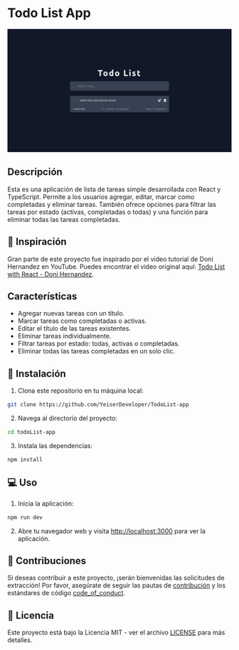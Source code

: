# Todo List App

![Todo List Screenshot](./screenshot.png)

## Descripción

Esta es una aplicación de lista de tareas simple desarrollada con React y TypeScript. Permite a los usuarios agregar, editar, marcar como completadas y eliminar tareas. También ofrece opciones para filtrar las tareas por estado (activas, completadas o todas) y una función para eliminar todas las tareas completadas.

## 💪 Inspiración

Gran parte de este proyecto fue inspirado por el video tutorial de Doni Hernandez en YouTube. Puedes encontrar el video original aquí: [Todo List with React - Doni Hernandez](https://www.youtube.com/watch?v=8GFmoynezyA).

## Características

- Agregar nuevas tareas con un título.
- Marcar tareas como completadas o activas.
- Editar el título de las tareas existentes.
- Eliminar tareas individualmente.
- Filtrar tareas por estado: todas, activas o completadas.
- Eliminar todas las tareas completadas en un solo clic.

## 🧰 Instalación

1. Clona este repositorio en tu máquina local:

```bash
git clone https://github.com/YeiserDeveloper/TodoList-app
```

2. Navega al directorio del proyecto:

```bash
cd todoList-app
```

3. Instala las dependencias:

```bash
npm install
```

## 💻 Uso

1. Inicia la aplicación:

```bash
npm run dev
```

2. Abre tu navegador web y visita [http://localhost:3000](http://localhost:3000) para ver la aplicación.

## 👥 Contribuciones

Si deseas contribuir a este proyecto, ¡serán bienvenidas las solicitudes de extracción! Por favor, asegúrate de seguir las pautas de [contribución](CONTRIBUTING.md) y los estándares de código [code_of_conduct](https://www.contributor-covenant.org/es/version/2/0/code_of_conduct/).

## 📃 Licencia

Este proyecto está bajo la Licencia MIT - ver el archivo [LICENSE](LICENSE) para más detalles.
